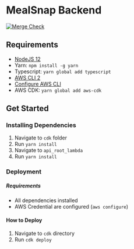 # MealSnap Backend
[![Merge Check](https://github.com/CSCI-40500-77100-Spring-2021/project-10__backend/actions/workflows/merge-check.yml/badge.svg?branch=master)](https://github.com/CSCI-40500-77100-Spring-2021/project-10__backend/actions/workflows/merge-check.yml)

## Requirements

- [NodeJS 12](https://github.com/nvm-sh/nvm)
- Yarn: `npm install -g yarn`
- Typescript: `yarn global add typescript`
- [AWS CLI 2](https://docs.aws.amazon.com/cli/latest/userguide/install-cliv2.html)
- [Configure AWS CLI](https://docs.aws.amazon.com/cli/latest/userguide/cli-configure-quickstart.html)
- AWS CDK: `yarn global add aws-cdk`

## Get Started

### Installing Dependencies

1. Navigate to `cdk` folder
2. Run `yarn install`
3. Navigate to `api_root_lambda`
4. Run `yarn install`

### Deployment

##### Requirements

- All dependencies installed
- AWS Credential are configured (`aws configure`)

#### How to Deploy

1. Navigate to `cdk` directory
2. Run `cdk deploy`
